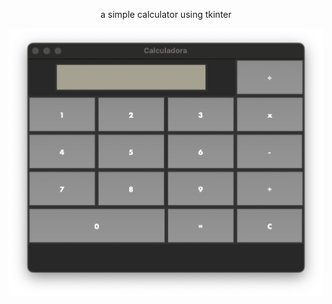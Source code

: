 <p align="center">
  a simple calculator using tkinter
</p>

<p align="center">
  <img src="/img/image.png" width="600" alt="Imagem da interface da calculadora"/>
</p>
